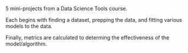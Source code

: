 5 mini-projects from a Data Science Tools course.

Each begins with finding a dataset, prepping the data, and fitting various models to the data. 

Finally, metrics are calculated to determing the effectiveness of the model/algorithm.
